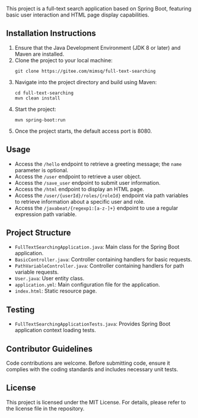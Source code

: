 

This project is a full-text search application based on Spring Boot, featuring basic user interaction and HTML page display capabilities.

## Installation Instructions

1. Ensure that the Java Development Environment (JDK 8 or later) and Maven are installed.
2. Clone the project to your local machine:
   ```
   git clone https://gitee.com/mimsq/full-text-searching
   ```
3. Navigate into the project directory and build using Maven:
   ```
   cd full-text-searching
   mvn clean install
   ```
4. Start the project:
   ```
   mvn spring-boot:run
   ```
5. Once the project starts, the default access port is 8080.

## Usage

- Access the `/hello` endpoint to retrieve a greeting message; the `name` parameter is optional.
- Access the `/user` endpoint to retrieve a user object.
- Access the `/save_user` endpoint to submit user information.
- Access the `/html` endpoint to display an HTML page.
- Access the `/user/{userId}/roles/{roleId}` endpoint via path variables to retrieve information about a specific user and role.
- Access the `/javabeat/{regexp1:[a-z-]+}` endpoint to use a regular expression path variable.

## Project Structure

- `FullTextSearchingApplication.java`: Main class for the Spring Boot application.
- `BasicController.java`: Controller containing handlers for basic requests.
- `PathVariableController.java`: Controller containing handlers for path variable requests.
- `User.java`: User entity class.
- `application.yml`: Main configuration file for the application.
- `index.html`: Static resource page.

## Testing

- `FullTextSearchingApplicationTests.java`: Provides Spring Boot application context loading tests.

## Contributor Guidelines

Code contributions are welcome. Before submitting code, ensure it complies with the coding standards and includes necessary unit tests.

## License

This project is licensed under the MIT License. For details, please refer to the license file in the repository.